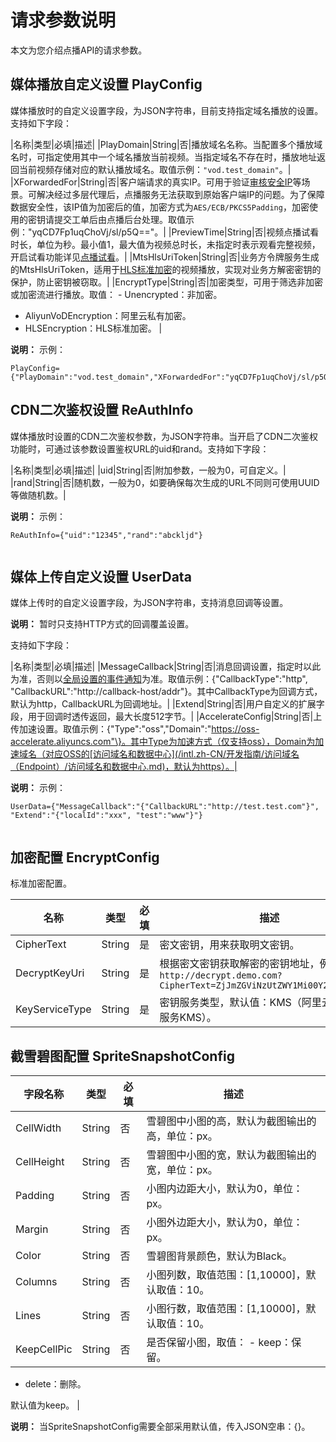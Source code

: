 # 请求参数说明

本文为您介绍点播API的请求参数。

## 媒体播放自定义设置 PlayConfig

媒体播放时的自定义设置字段，为JSON字符串，目前支持指定域名播放的设置。支持如下字段：

|名称|类型|必填|描述|
|PlayDomain|String|否|播放域名名称。当配置多个播放域名时，可指定使用其中一个域名播放当前视频。当指定域名不存在时，播放地址返回当前视频存储对应的默认播放域名。取值示例：`"vod.test_domain"`。|
|XForwardedFor|String|否|客户端请求的真实IP。可用于验证[审核安全IP](/intl.zh-CN/服务端API/媒体审核/审核设置/设置审核安全IP.md)等场景。可解决经过多层代理后，点播服务无法获取到原始客户端IP的问题。为了保障数据安全性，该IP值为加密后的值，加密方式为`AES/ECB/PKCS5Padding`，加密使用的密钥请提交工单后由点播后台处理。取值示例："yqCD7Fp1uqChoVj/sl/p5Q=="。|
|PreviewTime|String|否|视频点播试看时长，单位为秒。最小值1，最大值为视频总时长，未指定时表示观看完整视频，开启试看功能详见[点播试看](/intl.zh-CN/最佳实践/点播试看.md)。|
|MtsHlsUriToken|String|否|业务方令牌服务生成的MtsHlsUriToken，适用于[HLS标准加密](/intl.zh-CN/开发指南/视频安全/HLS标准加密.md)的视频播放，实现对业务方解密密钥的保护，防止密钥被窃取。|
|EncryptType|String|否|加密类型，可用于筛选非加密或加密流进行播放。取值： -   Unencrypted：非加密。
-   AliyunVoDEncryption：阿里云私有加密。
-   HLSEncryption：HLS标准加密。 |

**说明：** 示例：

```
PlayConfig={"PlayDomain":"vod.test_domain","XForwardedFor":"yqCD7Fp1uqChoVj/sl/p5Q==","PreviewTime":"20","MtsHlsUriToken":"yqCD7Fp1uqChoVjslp5Q"}		
```

## CDN二次鉴权设置 ReAuthInfo

媒体播放时设置的CDN二次鉴权参数，为JSON字符串。当开启了CDN二次鉴权功能时，可通过该参数设置鉴权URL的uid和rand。支持如下字段：

|名称|类型|必填|描述|
|uid|String|否|附加参数，一般为0，可自定义。|
|rand|String|否|随机数，一般为0，如要确保每次生成的URL不同则可使用UUID等做随机数。|

**说明：** 示例：

```
ReAuthInfo={"uid":"12345","rand":"abckljd"}
			
```

## 媒体上传自定义设置 UserData

媒体上传时的自定义设置字段，为JSON字符串，支持消息回调等设置。

**说明：** 暂时只支持HTTP方式的回调覆盖设置。

支持如下字段：

|名称|类型|必填|描述|
|MessageCallback|String|否|消息回调设置，指定时以此为准，否则以[全局设置的事件通知]()为准。取值示例：\{"CallbackType":"http", "CallbackURL":"http://callback-host/addr"\}。其中CallbackType为回调方式，默认为http，CallbackURL为回调地址。|
|Extend|String|否|用户自定义的扩展字段，用于回调时透传返回，最大长度512字节。|
|AccelerateConfig|String|否|上传加速设置。取值示例：\{"Type":"oss","Domain":"https://oss-accelerate.aliyuncs.com"\}。其中Type为加速方式（仅支持oss），Domain为加速域名（对应OSS的[访问域名和数据中心](/intl.zh-CN/开发指南/访问域名（Endpoint）/访问域名和数据中心.md)，默认为https）。|

**说明：** 示例：

```
UserData={"MessageCallback":"{"CallbackURL":"http://test.test.com"}", "Extend":"{"localId":"xxx", "test":"www"}"}
			
```

## 加密配置 EncryptConfig

标准加密配置。

|名称|类型|必填|描述|
|--|--|--|--|
|CipherText|String|是|密文密钥，用来获取明文密钥。|
|DecryptKeyUri|String|是|根据密文密钥获取解密的密钥地址，例如：`http://decrypt.demo.com?CipherText=ZjJmZGViNzUtZWY1Mi00Y2RlLTk3MTMt`|
|KeyServiceType|String|是|密钥服务类型，默认值：KMS（阿里云密钥管理服务KMS）。|

## 截雪碧图配置 SpriteSnapshotConfig

|字段名称|类型|必填|描述|
|----|--|--|--|
|CellWidth|String|否|雪碧图中小图的高，默认为截图输出的高，单位：px。|
|CellHeight|String|否|雪碧图中小图的宽，默认为截图输出的宽，单位：px。|
|Padding|String|否|小图内边距大小，默认为0，单位：px。|
|Margin|String|否|小图外边距大小，默认为0，单位：px。|
|Color|String|否|雪碧图背景颜色，默认为Black。|
|Columns|String|否|小图列数，取值范围：\[1,10000\]，默认取值：10。|
|Lines|String|否|小图行数，取值范围：\[1,10000\]，默认取值：10。|
|KeepCellPic|String|否|是否保留小图，取值： -   keep：保留。
-   delete：删除。

 默认值为keep。 |

**说明：** 当SpriteSnapshotConfig需要全部采用默认值，传入JSON空串：\{\}。

